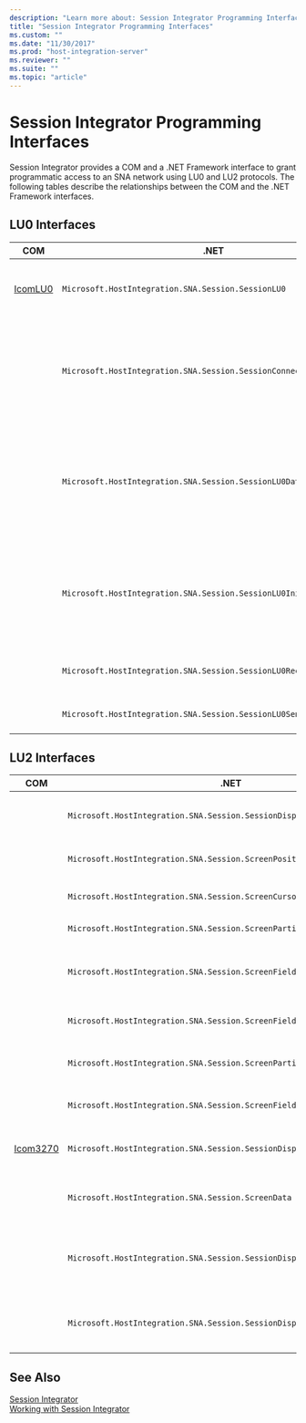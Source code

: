 ```yaml
---
description: "Learn more about: Session Integrator Programming Interfaces"
title: "Session Integrator Programming Interfaces"
ms.custom: ""
ms.date: "11/30/2017"
ms.prod: "host-integration-server"
ms.reviewer: ""
ms.suite: ""
ms.topic: "article"
---
```

# Session Integrator Programming Interfaces
Session Integrator provides a COM and a .NET Framework interface to grant programmatic access to an SNA network using LU0 and LU2 protocols. The following tables describe the relationships between the COM and the .NET Framework interfaces.  
  
## LU0 Interfaces  
  
|COM|.NET|Description|  
|---------|----------|-----------------|  
|[IcomLU0](./icomlu0-interface2.md)|`Microsoft.HostIntegration.SNA.Session.SessionLU0`|The primary interface for connecting, sending, and receiving information over an LU0 session.|  
||`Microsoft.HostIntegration.SNA.Session.SessionConnectionLU0`|Represents the LU0 connection.<br /><br /> `SessionLU0` uses `SessionConnectionLU0` to contain the relevant connection and initialization information.|  
||`Microsoft.HostIntegration.SNA.Session.SessionLU0Data`|Encapsulates the information you want to send and receive over LU0.<br /><br /> `SessionLU0` uses `SessionLU0Data` in the `Send` and `Receive` methods to send and receive data.|  
||`Microsoft.HostIntegration.SNA.Session.SessionLU0InitType`|Contains initialization information.<br /><br /> `SessionLU0` uses this class during the initialization process to pass initialization information to the host.|  
||`Microsoft.HostIntegration.SNA.Session.SessionLU0ReceiveIndication`|Represents the current state of a session associated with a receive call.|  
||`Microsoft.HostIntegration.SNA.Session.SessionLU0SendIndication`|Contains values used by the `Send` method of `SessionLU0`.|  
  
## LU2 Interfaces  
  
|COM|.NET|Description|  
|---------|----------|-----------------|  
||`Microsoft.HostIntegration.SNA.Session.SessionDisplay`|Provides the connection interface for the `SessionDisplay` class.|  
||`Microsoft.HostIntegration.SNA.Session.ScreenPosition`|Provides access to a position on the LU2 screen.|  
||`Microsoft.HostIntegration.SNA.Session.ScreenCursor`|Provides access to the cursor on the screen.|  
||`Microsoft.HostIntegration.SNA.Session.ScreenPartialField`|Provides access to a part of a screen field.|  
||`Microsoft.HostIntegration.SNA.Session.ScreenField`|Provides access to a particular area of the LU2 screen including the data and attributes.|  
||`Microsoft.HostIntegration.SNA.Session.ScreenFieldCollection`|Contains a collection of `ScreenField` classes.|  
||`Microsoft.HostIntegration.SNA.Session.ScreenPartialFieldCollection`|Contains a collection of `ScreenPartialFields` classes.|  
||`Microsoft.HostIntegration.SNA.Session.ScreenFieldAttributeData`|Provides all of the attributes about the `ScreenField` data.|  
|[Icom3270](./icom3270-interface1.md)|`Microsoft.HostIntegration.SNA.Session.SessionDisplay`|Primary interface for accessing the network over a 3270 connection.|  
||`Microsoft.HostIntegration.SNA.Session.ScreenData`|Provides access to a particular area of the raw 3270 data representations.|  
||`Microsoft.HostIntegration.SNA.Session.SessionDisplayScript`|Enables users to take a script created in the Host Integration Server 3270 client and play it programmatically.|  
||`Microsoft.HostIntegration.SNA.Session.SessionDisplayVariableCollection`|Used with the `SessionDisplayScript` class to provide variables that can be replaced in the script.|  
  
## See Also  
 [Session Integrator](../core/session-integrator2.md)   
 [Working with Session Integrator](../core/working-with-session-integrator1.md)
